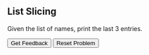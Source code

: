 ## List Slicing

Given the list of names, print the last 3 entries.

<div id="list_slicing-sortableTrash" class="sortable-code"></div> 
<div id="list_slicing-sortable" class="sortable-code"></div> 
<div style="clear:both;"></div> 
<p> 
    <input id="list_slicing-feedbackLink" value="Get Feedback" type="button" /> 
    <input id="list_slicing-newInstanceLink" value="Reset Problem" type="button" /> 
</p> 
<script type="text/javascript"> 
(function(){
  var initial = "names = [&quot;Anji&quot;, &quot;Briana&quot;, &quot;Carlos&quot;, &quot;Donna&quot;, &quot;Elisa&quot;]\n" +
    "last_three = names[2:5]\n" +
    "print(last_three)\n" +
    "last_three = names[2:4] #distractor\n" +
    "last_three = names[3:5] #distractor\n" +
    "last_three = names[2:6] #distractor";
  var parsonsPuzzle = new ParsonsWidget({
    "sortableId": "list_slicing-sortable",
    "max_wrong_lines": 10,
    "grader": ParsonsWidget._graders.LineBasedGrader,
    "exec_limit": 2500,
    "can_indent": true,
    "x_indent": 50,
    "lang": "en",
    "trashId": "list_slicing-sortableTrash"
  });
  parsonsPuzzle.init(initial);
  parsonsPuzzle.shuffleLines();
  $("#list_slicing-newInstanceLink").click(function(event){ 
      event.preventDefault(); 
      parsonsPuzzle.shuffleLines(); 
  }); 
  $("#list_slicing-feedbackLink").click(function(event){ 
      event.preventDefault(); 
      parsonsPuzzle.getFeedback(); 
  }); 
})(); 
</script>
